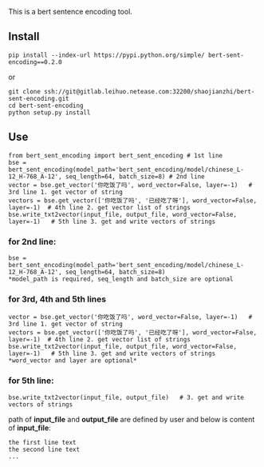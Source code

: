 This is a bert sentence encoding tool.

## Install

    pip install --index-url https://pypi.python.org/simple/ bert-sent-encoding==0.2.0
or

    git clone ssh://git@gitlab.leihuo.netease.com:32200/shaojianzhi/bert-sent-encoding.git
    cd bert-sent-encoding
    python setup.py install
## Use

    from bert_sent_encoding import bert_sent_encoding # 1st line
    bse = bert_sent_encoding(model_path='bert_sent_encoding/model/chinese_L-12_H-768_A-12', seq_length=64, batch_size=8) # 2nd line
    vector = bse.get_vector('你吃饭了吗', word_vector=False, layer=-1)   # 3rd line 1. get vector of string
    vectors = bse.get_vector(['你吃饭了吗', '已经吃了呀'], word_vector=False, layer=-1)  # 4th line 2. get vector list of strings
    bse.write_txt2vector(input_file, output_file, word_vector=False, layer=-1)   # 5th line 3. get and write vectors of strings
    
    
### for 2nd line:
    bse = bert_sent_encoding(model_path='bert_sent_encoding/model/chinese_L-12_H-768_A-12', seq_length=64, batch_size=8)
    *model_path is required, seq_length and batch_size are optional
### for 3rd, 4th and 5th lines
    vector = bse.get_vector('你吃饭了吗', word_vector=False, layer=-1)   # 3rd line 1. get vector of string
    vectors = bse.get_vector(['你吃饭了吗', '已经吃了呀'], word_vector=False, layer=-1)  # 4th line 2. get vector list of strings
    bse.write_txt2vector(input_file, output_file, word_vector=False, layer=-1)   # 5th line 3. get and write vectors of strings
    *word_vector and layer are optional*

### for 5th line:
    bse.write_txt2vector(input_file, output_file)   # 3. get and write vectors of strings
path of **input_file** and **output_file** are defined by user and below is content of **input_file**:
    
    the first line text
    the second line text
    ...
